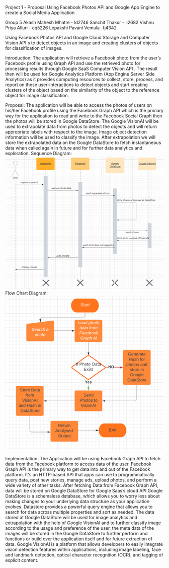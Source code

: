 Project 1 - Proposal
Using Facebook Photos API and Google App Engine to create a Social Media Application

Group 5
Akash Mahesh Mhatre - ld2746
Sanchit Thakur - ii2682
Vishnu Priya Alluri - cq5226
Lepakshi Pavani Vemula -fj4342


Using Facebook Photos API and Google Cloud Storage and Computer Vision API's to detect objects in an image and creating clusters of objects for classification of images.

Introduction:
The application will retrieve a Facebook photo from the user’s Facebook profile using Graph API and use the retrieved photo for processing results through Google SaaS Computer Vision API .
The result then will be used for Google Analytics Platform (App Engine Server Side Analytics) as it provides computing resources to collect, store, process, and report on these user-interactions to detect objects and start creating clusters of the object based on the similarity of the object to the reference object for image classification.

Proposal:
The application will be able to access the photos of users on his/her Facebook profile using the Facebook Graph API which is the primary way for the application to read and write to the Facebook Social Graph then the photos will be stored in Google DataStore. The Google VisionAI will be used to extrapolate data from photos to detect the objects and will return appropriate labels with respect to the image. Image object detection information will be used to classify the image. After extrapolation we will store the extrapolated data on the Google DataStore to fetch instantaneous data when called again in future and for further data analytics and exploration.
Sequence Diagram:
![screenshot image](https://github.com/Akash274/Project_1_web_systems/blob/main/diagrams/sequence_diagram_project_1.PNG)
Flow Chart Diagram:
![screenshot image](https://github.com/Akash274/Project_1_web_systems/blob/main/diagrams/flow_diagram_project_1.PNG)

Implementation:
The Application will be using Facebook Graph API to fetch data from the Facebook platform to access data of the user.
Facebook Graph API is the primary way to get data into and out of the Facebook platform. It's an HTTP-based API that apps can use to programmatically query data, post new stories, manage ads, upload photos, and perform a wide variety of other tasks.
After fetching Data from Facebook Graph API, data will be stored on Google DataStore for Google Saas’s cloud API
Google DataStore is a schemaless database, which allows you to worry less about making changes to your underlying data structure as your application evolves. Datastore provides a powerful query engine that allows you to search for data across multiple properties and sort as needed.
The data stored at Google DataStore will be used for image analytics and extrapolation with the help of Google VisionAI and to further classify image  according to the usage and preference of the user, the meta data of the images will be stored in the Google DataStore to further perform and functions or build over the application itself and for future extraction of data.
Google VisionAI is a platform that allows developers to easily integrate vision detection features within applications, including image labeling, face and landmark detection, optical character recognition (OCR), and tagging of explicit content.

